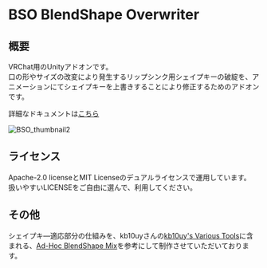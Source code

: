 # BSO BlendShape Overwriter

## 概要
VRChat用のUnityアドオンです。  
口の形やサイズの改変により発生するリップシンク用シェイプキーの破綻を、アニメーションにてシェイプキーを上書きすることにより修正するためのアドオンです。

詳細なドキュメントは[こちら](https://kusumi-be.github.io/)

![BSO_thumbnail2](https://github.com/user-attachments/assets/167b2f11-1ecd-47b6-8b0b-e4b0a7861d28)

## ライセンス
Apache-2.0 licenseとMIT Licenseのデュアルライセンスで運用しています。  
扱いやすいLICENSEをご自由に選んで、利用してください。

## その他
シェイプキ―適応部分の仕組みを、kb10uyさんの[kb10uy's Various Tools](https://github.com/kb10uy/kb10uy-zatools)に含まれる、[Ad-Hoc BlendShape Mix](https://zatools.kb10uy.dev/ndmf-plugin/adhoc-blendshape-mix/)を参考にして制作させていただいております。




